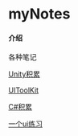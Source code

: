 # myNotes

#### 介绍

各种笔记

[Unity积累](/mynotes/#/unity/unity学习时积累)

[UIToolKit](/mynotes/#/unity/UI/UIToolKit)

[C#积累](/mynotes/#/unity/Csharp知识点)

[一个ui练习](/mynotes/#/unity/搭建一个目录树)

